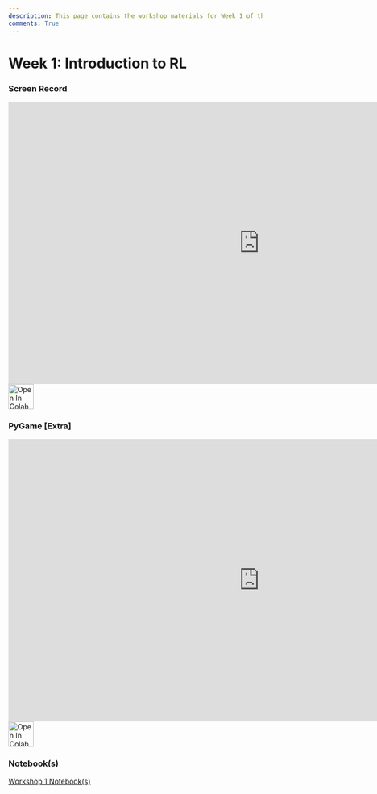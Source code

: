 ```yaml
---
description: This page contains the workshop materials for Week 1 of the Deep Reinforcement Learning course. You can find links to the workshop recordings and notebooks.
comments: True
---
```

# Week 1: Introduction to RL

### Screen Record

<iframe width="996" height="560" src="https://www.youtube.com/embed/50fZWSWoU6Y" title="YouTube video player" frameborder="0" allow="accelerometer; autoplay; clipboard-write; encrypted-media; gyroscope; picture-in-picture; web-share" referrerpolicy="strict-origin-when-cross-origin" allowfullscreen></iframe>

<a href="https://colab.research.google.com/github/DeepRLCourse/Workshop-1-Material/blob/master/Workshop1_Notebook.ipynb" target="_blank">
  <img src="https://colab.research.google.com/assets/colab-badge.svg" alt="Open In Colab" style="height: 50px; cursor: pointer; display: inline-block;">
</a>

### PyGame [Extra]

<iframe width="996" height="560" src="https://www.youtube.com/embed/O-nr-2Wchq8" title="YouTube video player" frameborder="0" allow="accelerometer; autoplay; clipboard-write; encrypted-media; gyroscope; picture-in-picture; web-share" referrerpolicy="strict-origin-when-cross-origin" allowfullscreen></iframe>

<a href="https://colab.research.google.com/github/DeepRLCourse/Workshop-1-Material/blob/master/Workshop1_PyGame.ipynb" target="_blank">
  <img src="https://colab.research.google.com/assets/colab-badge.svg" alt="Open In Colab" style="height: 50px; cursor: pointer; display: inline-block;">
</a>

### Notebook(s)

<div style="display: flex; align-items: center; flex-wrap: wrap;">
  <a href="https://github.com/DeepRLCourse/Workshop-1-Material" target="_blank" class="md-button" style="height: 50px; margin-bottom: 10px; margin-right: 10px;">Workshop 1 Notebook(s)</a>
</div>